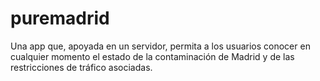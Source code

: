 # puremadrid
Una app que, apoyada en un servidor, permita a los usuarios conocer en cualquier momento el estado de la contaminación de Madrid y de las restricciones de tráfico asociadas.
